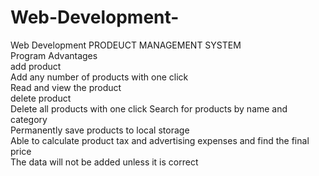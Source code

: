 # Web-Development-
 Web Development PRODEUCT MANAGEMENT SYSTEM  
 Program Advantages  
 add product  
 Add any number of products with one click  
 Read and view the product  
 delete product  
 Delete all products with one click 
 Search for products by name and category  
 Permanently save products to local storage  
 Able to calculate product tax and advertising expenses and find the final price  
 The data will not be added unless it is correct 
